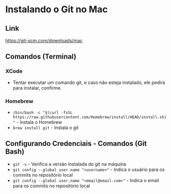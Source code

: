 # Instalando o Git no Mac

## Link
  https://git-scm.com/downloads/mac

## Comandos (Terminal)
  ### XCode
  * Tentar executar um comando git, e caso não esteja instalado, ele pedirá para instalar, confirme.

  ### Homebrew
  * `/bin/bash -c "$(curl -fsSL https://raw.githubusercontent.com/Homebrew/install/HEAD/install.sh)"` - Instala o Homebrew
  * `brew install git` - Instala o git

## Configurando Credenciais - Comandos (Git Bash)
  * `git -v` - Verifica a versão instalada do git na máquina
  * `git config --global user.name "<username>"` - Indica o usuário para os commits no repositório local
  * `git config --global user.name "<email@email.com>"` - Indica o email para os commits no repositório local
  